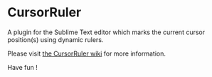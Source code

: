 # CursorRuler

A plugin for the Sublime Text editor which marks the current cursor position(s) using dynamic rulers.

Please visit [the CursorRuler wiki](https://github.com/icylace/CursorRuler/wiki) for more information.

Have fun !
